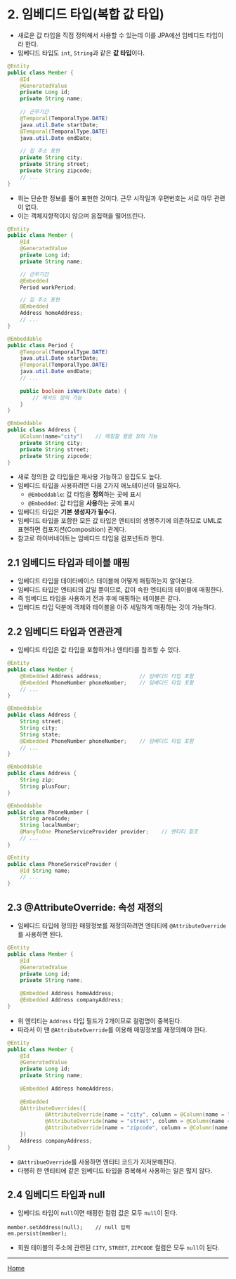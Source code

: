 # 2. 임베디드 타입(복합 값 타입)

- 새로운 값 타입을 직접 정의해서 사용할 수 있는데 이를 JPA에선 임베디드 타입이라 한다.
- 임베디드 타입도 `int`, `String`과 같은 **값 타입**이다.

```java
@Entity
public class Member {
    @Id
    @GeneratedValue
    private Long id;
    private String name;
    
    // 근무기간
    @Temporal(TemporalType.DATE)
    java.util.Date startDate;
    @Temporal(TemporalType.DATE)
    java.util.Date endDate;
    
    // 집 주소 표현
    private String city;
    private String street;
    private String zipcode;
    // ...
}
```

- 위는 단순한 정보를 풀어 표현한 것이다. 근무 시작일과 우편번호는 서로 아무 관련이 없다.
- 이는 객체지향적이지 않으며 응집력을 떨어뜨린다.

```java
@Entity
public class Member {
    @Id
    @GeneratedValue
    private Long id;
    private String name;

    // 근무기간
    @Embedded
    Period workPeriod;

    // 집 주소 표현
    @Embedded
    Address homeAddress;
    // ...
}

@Embeddable
public class Period {
    @Temporal(TemporalType.DATE)
    java.util.Date startDate;
    @Temporal(TemporalType.DATE)
    java.util.Date endDate;
    // ...
    
    public boolean isWork(Date date) {
        // 메서드 정의 가능
    }
}

@Embeddable
public class Address {
    @Column(name="city")    // 매핑할 컬럼 정의 가능
    private String city;
    private String street;
    private String zipcode;
}
```

- 새로 정의한 값 타입들은 재사용 가능하고 응집도도 높다.
- 임베디드 타입을 사용하려면 다음 2가지 애노테이션이 필요하다.
    - `@Embeddable`: 값 타입을 **정의**하는 곳에 표시
    - `@Embedded`: 값 타입을 **사용**하는 곳에 표시
- 임베디드 타입은 **기본 생성자가 필수**다.
- 임베디드 타입을 포함한 모든 값 타입은 엔티티의 생명주기에 의존하므로 UML로 표현하면 컴포지션(Composition) 관계다.
- 참고로 하이버네이트는 임베디드 타입을 컴포넌트라 한다.


## 2.1 임베디드 타입과 테이블 매핑

- 임베디드 타입을 데이터베이스 테이블에 어떻게 매핑하는지 알아본다.
- 임베디드 타입은 엔티티의 값일 뿐이므로, 값이 속한 엔티티의 테이블에 매핑한다.
- 즉 임베디드 타입을 사용하기 전과 후에 매핑하는 테이블은 같다.
- 임베디드 타입 덕분에 객체와 테이블을 아주 세밀하게 매핑하는 것이 가능하다.


## 2.2 임베디드 타입과 연관관계

- 임베디드 타입은 값 타입을 포함하거나 엔티티를 참조할 수 있다.

```java
@Entity
public class Member {
    @Embedded Address address;            // 임베디드 타입 포함
    @Embedded PhoneNumber phoneNumber;    // 임베디드 타입 포함
    // ...
}

@Embeddable
public class Address {
    String street;
    String city;
    String state;
    @Embedded PhoneNumber phoneNumber;    // 임베디드 타입 포함
    // ...
}

@Embeddable
public class Address {
    String zip;
    String plusFour;
}

@Embeddable
public class PhoneNumber {
    String areaCode;
    String localNumber;
    @ManyToOne PhoneServiceProvider provider;    // 엔티티 참조
    // ...
}

@Entity
public class PhoneServiceProvider {
    @Id String name;
    // ...
}
```


## 2.3 @AttributeOverride: 속성 재정의

- 임베디드 타입에 정의한 매핑정보를 재정의하려면 엔티티에 `@AttributeOverride`를 사용하면 된다.

```java
@Entity
public class Member {
    @Id
    @GeneratedValue
    private Long id;
    private String name;
    
    @Embedded Address homeAddress;
    @Embedded Address companyAddress;
}
```

- 위 엔티티는 `Address` 타입 필드가 2개이므로 컬럼명이 중복된다.
- 따라서 이 땐 `@AttributeOverride`를 이용해 매핑정보를 재정의해야 한다.

```java
@Entity
public class Member {
    @Id
    @GeneratedValue
    private Long id;
    private String name;
    
    @Embedded Address homeAddress;
    
    @Embedded 
    @AttributeOverrides({
            @AttributeOverride(name = "city", column = @Column(name = "COMPANY_CITY")),
            @AttributeOverride(name = "street", column = @Column(name = "COMPANY_STREET")),
            @AttributeOverride(name = "zipcode", column = @Column(name = "COMPANY_ZIPCODE"))
    })
    Address companyAddress;
}
```

- `@AttribueOverride`를 사용하면 엔티티 코드가 지저분해진다.
- 다행히 한 엔티티에 같은 임베디드 타입을 중복해서 사용하는 일은 많지 않다.


## 2.4 임베디드 타입과 null

- 임베디드 타입이 `null`이면 매핑한 컬럼 값은 모두 `null`이 된다.

```
member.setAddress(null);    // null 입력
em.persist(member);
```

- 회원 테이블의 주소에 관련된 `CITY`, `STREET`, `ZIPCODE` 컬럼은 모두 `null`이 된다.

-----
[Home](./index.md)

